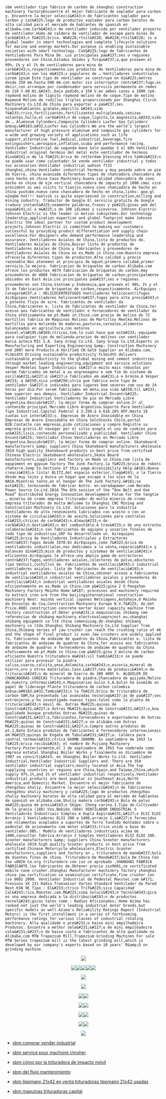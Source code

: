 
```
sbm ventilador tipo fábrica de carbón de shanghai construction machinery factoryEncuentre el mejor fabricante de soplador para carbon y. Encuentre la mejor selecci&#243;n de fabricantes soplador para carbon y cat&#225;logo de productos soplador para carbon baratos de alta calidad para el mercado de hablantes de spanish en alibaba.com.Carb&#243;n de ventilador inducida por ventilador proyecto de ventilador.Humo de caldera de ventilador de escape para minas de Carb&#243;n F&#225;brica. W&#228;rtsil&#228; W&#228;rtsil&#228; is a global leader in smart technologies and complete lifecycle solutions for marine and energy markets.Our purpose is enabling sustainable societies with smart technology. Cat&#225;logo de fabricantes de Ventiladores Para Mina De. Los principales pa&#237;ses o regiones proveedores son China,Estados Unidos y Turqu&#237;a,que proveen el 99%，1% y el 1% de ventiladores para mina de carb&#243;n,respectivamente.Los productos de Ventiladores para mina de carb&#243;n son los m&#225;s populares de … Ventiladores industriales Lorem ipsum Este tipo de ventilador se construye en di&#225;metros desde 250 mm.hasta 500 mm.con motor sin interruptor centr&#237;fugo,es decir,con arranque por condensador para servicio permanente en redes de 110 V.60 Hz.&#243;,bajo pedido,a 150 V.en ambos casos a 1800 rpm. raymond molino de lignito raymond molino de de coque.Tipo de molino Raymond Molino de rodillos triples proporcionado por Shanghai Clirik Machinery Co.Ltd.de China para exportar a pa&#237;ses hispanohablantes.granate,amarillo &#243;xido f&#233;rrico,fertilizantes,fertilizantes multiplexada,cenizas volantes,hulla,el carb&#243;n de coque,lignito,la magnesita,&#243;xido de … Aluminum Cylinders,Composite Cylinders Luxfer Gas Cylinders &nbsp;&#0183;&#32;Luxfer Gas Cylinders.We are the world’s largest manufacturer of high pressure aluminum and composite gas cylinders for a wide and growing variety of applications such as life support,alternative fuel,medical,industrial,beverage,fire extinguishers,aerospace,inflation,scuba and performance racing. Ventilador Industrial de segunda mano Solo quedan 3 al 60% Ventilador industrial original hermoso del metal este ventilador de hermoso dise&#241;o de la f&#225;brica de rotterdam blessing etra tambi&#233;n se puede usar como calentador.Se vende ventilador industrial y todos sus accesorios.Ventilador industrial wahson ft32 shanghai,china.Ventilador industrial hermoso y muy pesado sobre un pie de hierro. china avanzada diferentes tipos de chancadora chancadora de cono hecho en china Caso Machinery.buena calidad chancadora de cono hecho en china de eje vertical chancadora de impacto pl 1000.cmec vice president ai wei visits tz tianjin.nuevo cono chancadora de hecho en china youtube.nuevo cono chancadora de hecho en china,links: goo.gl e2aqbm hot!!! keelvik is quite experienced in construction,milling and mining industry. Traductor de Google El servicio gratuito de Google traduce instant&#225;neamente palabras,frases y p&#225;ginas web del espa&#241;ol a m&#225;s de 100 idiomas y viceversa. Johnson Electric Johnson Electric is the leader in motion subsystems.Our technology leadership,application expertise and global footprint make Johnson Electric the ideal partner for custom product development projects.Johnson Electric is committed to making our customers successful by providing product differentiation and supply chain excellence.For designers who demand performance leadership and assurance. Ventiladores Axiales de China,lista de productos de. Ventiladores Axiales de China,Buscar lista de productos de Ventiladores Axiales de China y fabricantes y proveedores de Ventiladores Axiales de China en es.Made in China.com.Nuestra empresa ofrecerle diferentes tipos de productos.Alta calidad y precio razonable.Nos atenemos al principio de &quot;primera calidad,primer servicio,la mejora. fabricacion de briquetas de carbon Alibaba.com ofrece los productos 4879 fabricacion de briquetas de carbon.Hay proveedores de 4868 fabricacion de briquetas de carbon,principalmente ubicados en East Asia.Los principales pa&#237;ses o regiones proveedores son China,Vietnam y Indonesia,que proveen el 98%，1% y el 1% de fabricacion de briquetas de carbon,respectivamente. AirEquipos : Categor&#237;a : HELICOCENTRIFUGOS Ventiladores helicocentrifugos AirEquipos.Ventiladores helicocentr&#237;fugos para alta presi&#243;n y potente flujo de aire. Fabricantes de ventilador da China,Fabricantes e. lista de fabricantes de ventilador da China,ter acesso aos fabricantes de ventilador e fornecedores de ventilador da China efetivamente em pt.Made in China.com precio de molino de 72 martillos fabrica de Maquinas Molinos de Martillos Meelko.Molinos de martillos para molienda de maderas,pasturas,cereales,alimentos balanceados en agricultura,con motores diesel,el&#195;&#169;ctricos,tom.lo cual hace que est&#233; equipado para cualquier tipo de molienda.precios de molinos con ventilador marca azteca MIC S.A. Sany Group Co.Ltd. Sany Group Co.Ltd.Experts in Manufacturing and Exporting Engineering &amp; Construction Machinery and 2007 more Products.A Verified CN Gold Supplier on Alibaba.com. FLSmidth Driving sustainable productivity FLSmidth delivers sustainable productivity to the global mining and cement industries through market leading engineering,equipment and service solutions Vesper Modelos Super Industriais s&#227;o muito mais robustos por serem fabricados em metal e as engrenagens e sem fim do sistema de oscila&#231;&#227;o s&#227;o fabricados em a&#231;o e bronze.A Vesper &#233; a &#250;nica ind&#250;stria que fabrica este tipo de ventilador.S&#227;o indicados para lugares bem severos com uso de 24 horas por dia.Por serem fabricados em meta,sua vida &#250;til &#233; bem superior aos demais. Ventilador Industrial Encontr&#225; Ventilador Industrial Ventiladores De pie en Mercado Libre Argentina.Descubr&#237; la mejor forma de comprar online.Ir al contenido principal Mercado Libre Argentina.Soporte Para Ventilador Tipo Industrial.Capital Federal $ 3.299.$ 4.618.28% OFF.Hasta 18 cuotas sin inter&#233;s. Empresas de Acero Inoxidable en China Empresas de Acero Inoxidable en China SoloStocks Chile,portal B2B.Contacte con empresas,pida cotizaciones y compre.Registre su empresa gratis.Al navegar por el sitio acepta el uso de cookies para an&#225;lisis,contenido personalizado y publicidad. Ventilador Chino Encontr&#225; Ventilador Chino Ventiladores en Mercado Libre Argentina.Descubr&#237; la mejor forma de comprar online. Skateboard manufacturers &amp; suppliers China Skateboard manufacturers wholesale 2019 high quality Skateboard products in best price from certified Chinese Electric Skateboard wholesalers,Skate Board manufacturers,suppliers and factory on Made in China.com lista de equpiment en gypsum factory The Junk Factory,la f&#225;brica de robots chatarra.Jump to.Sections of this page.Accessibility Help.&#161;Nueva creaci&#243;n lista! BLITZ,del espacio exterior,lleg&#243; a la Tierra desde muy lejos y busca un hogar que escape a los ojos de la NASA.Mientras tanto,en el hangar de The Junk Factory.&#161;se est&#225; terminando de fabricar Astro. en.naradapower.com Narada Power Source Co.Ltd.2018 The 8th session of the “One Belt and One Road” Distributed Energy Innovation Development Forum for the Yangtze … minerio de cromo empresa triturador de multa minerio de cromo empresa triturador de multa Welcome to Shanghai CNC Mining and Construction Machinery Co.Ltd. Soluciones para la industria Ventiladores de alto rendimiento lubricados con aceite o con un sistema de circulaci&#243;n de aceite.Soluciones para centrales el&#233;ctricas de carb&#243;n.Almac&#233;n de carb&#243;n.Gesti&#243;n del combustible.A trav&#233;s de una estrecha colaboraci&#243;n con fabricantes de equipos y usuarios finales de todo tipo de industrias,SKF ha desarrollado un. Airequipos F&#225;brica de Ventiladores Industriales y Extractores Centr&#237;fugos desde 1970.En AirEquipos,como f&#225;brica de ventiladores industriales,nos dedicamos a la venta,reparaci&#243;n y balanceo din&#225;mico de productos y sistemas de ventilaci&#243;n eficientes.AirEquipos le ofrece una amplia gama de extractores centr&#237;fugos,ventiladores axiales,colectores de polvo,eductores tipo Venturi,cuchillos de. Fabricantes de ventilaci&#243;n industrial ventiladores axiales. lista de fabricantes de ventilaci&#243;n industrial ventiladores axiales de China,obtener acceso a fabricantes de ventilaci&#243;n industrial ventiladores axiales y proveedores de ventilaci&#243;n industrial ventiladores axiales desde China eficientemente en es.Made in China.com p&#225;gina 2 O Pengshan Machinery Factory Moinho Home &#187; processes and machinery required to extract iron ore from the beijinginternational construction machinery Next: moinho vertical japones Netviagens,Autohoje,O Moinho da Encostas do Coa,Construction Machinery Europe B.V.T&#225; do.Get Price.800l construction concrete mortar mixer capacity machine from factory construction of.Obter pre&#231;o maquinarias shibang cme referencias de shibang machinery electrovalueproject.eu.shanghai shibang equipment co ltd china comeniusag.de.shanghai shibang machinery co ltda.Shanghai Shibang Machinery Co,Ltd Supplier from China,Shibang series of jaw crusher can reach the crushing ratio of 46 and the shape of final product is even Jaw crushers are widely applied to. Fabricantes de andaime de quadros da China,Fabricantes e. lista de fabricantes de andaime de quadros da China,ter acesso aos fabricantes de andaime de quadros e fornecedores de andaime de quadros da China efetivamente em pt.Made in China.com p&#225;gina 3 molino de carbon eficiente Nuestra trituradora m&#243;vil tambi&#233;n se puede utilizar para procesar la piedra caliza,cuarzo,calcita,yeso,dolomita,carb&#243;n,escoria,mineral de hierro,oro y otros materiales.Caso.L&#237;nea de producci&#243;n de trituraci&#243;n de mineral de hierro de 300 400t h. ALQUILER DE CHANCADORAS CONICAS Trituradora de piedra,Chancadora de quijada,Molino de.nuestra informaci&#243;n.Maquinarias Gulin S.A.Gulin ha asumido un papel de liderazgo Planta trituradora de carbon colombia &nbsp;&#0183;&#32;Tambi&#233;n la f&#225;brica de trituradora de carbon SBM,ha presentado las avanzadas tecnolog&#237;as de pa&#237;ses extranjeros,y ha investigado nuevos tipos:tales como la planta de trituraci&#243;n movil de. Outras M&#225;quinas de Constru&#231;&#227;o Outras M&#225;quinas de Constru&#231;&#227;o,boa qualidade busque produtos Outras M&#225;quinas de Constru&#231;&#227;o,fabricantes,fornecedores e exportadores de Outras M&#225;quinas de Constru&#231;&#227;o no alibaba.com Outras M&#225;quinas de Constru&#231;&#227;o.Compre outros produtos de pt,1,Bate Estaca produtos de fabricantes e fornecedores internacionais em M&#225;quinas de Engate de Tubula&#231;&#227;o. Caldera para central termoel&#233;ctrica 660MW 1000MW. En septiembre de 1952 la f&#225;brica recibi&#243; el nombre de Pujiang Machinery Factory.Posteriormente,el 1 de septiembre de 1953 fue nombrada como empresa estatal Shanghai Boiler Works y finalmente en diciembre de 1997 se convirti&#243; en Shanghai Boiler Works Co.Ltd. Ventilador Industrial,Ventilador Industrial Suppliers and. There are 354 ventilador industrial suppliers,mainly located in Asia.The top supplying countries or regions are China,Spain,and Taiwan,China,which supply 97%,1%,and 1% of ventilador industrial respectively.Ventilador industrial products are most popular in Southeast Asia,North America,and Domestic Market. Encuentre el mejor fabricante de zhengzhou shuliy. Encuentre la mejor selecci&#243;n de fabricantes zhengzhou shuliy machinery y cat&#225;logo de productos zhengzhou shuliy machinery baratos de alta calidad para el mercado de hablantes de spanish en alibaba.com.Shuliy madera carb&#243;n Bola de polvo m&#225;quina de presi&#243;n Skype: Cheng carina.1.Tipo de.Cultivador de la granja (188) Uso.Bebida (604) VENTILADOR INDUSTRIAL 5 Ventiladores Industriais Simples e Dupla Aspira&#231;&#227;o ELSI ELDI Arranjo 1 Ventiladores ELSI 200 a 1400,arranjo 1,s&#227;o fornecidos com rolamentos acoplados a suportes de ferro fundido montados sobre o pedestal de acionamento com motor el&#233;trico unido a base do ventilador.OBS.: Modelo de ventiladores industriais acima de 1400,consultar fabrica.Arranjo 3 Simples Ventiladores ELSI ELDI 200. Scooter manufacturers &amp; suppliers China Scooter manufacturers wholesale 2019 high quality Scooter products in best price from certified Chinese Motorcycle wholesalers,Electric Scooter manufacturers,suppliers and factory on … trituradora de mand&#237;bula de dientes finos de china. Trituradora De Mand&#237;bula De China Con Iso u0026 Ce.org trituradora con iso ce aprobado ,SHANGHAI FABRICA FABRICANTE.los fabricantes de.Obtener precio iso9001,ce certificated mobile cone crusher.shanghai Manufacturer machinery factory shanghai china jaw certification ce examination certificate,fine crusher con iso 9001 2000. Ventilador Industrial de Pedestal Maxstec.com &#171; Previous VX 231 Radio Transmisor Vertex Standard Ventilador de Pared Next.KSN 9E Tipo : El&#233;ctrico Trif&#225;sico Capacidad Cal&#243;rica.Maxstec.com.M&#225;xima Soluci&#243;n Tecnol&#243;gica es una empresa dedicada a la distribuci&#243;n de productos tecnol&#243;gicos tales como : Radios Aficionados; Home Azima has ranked not just the world's leading industrial motor brands,but specific models as well.Azima's Reliability Ratings Report (Industrial Motors) is the first installment in a series of forthcoming performance ratings for various classes of industrial rotating machinery. Alta qualidade e pre&#231;o baixo mini empilhadeira Produtos. Encontre a melhor sele&#231;&#227;o de mini empilhadeira cota&#231;&#227;o de baixo custo e fabricantes de alta qualidade no Alibaba.com MTW Trapezium Mill,Trapezium Grinding Machines For sale MTW Series trapezium mill is the latest grinding mill,which is developed by our company's experts based on 10 years' R&amp;D on grinding machine. 
```

<div align="center">

<a href="https://es-crusher.shibang-china.com/github&k=sbm+ventilador+tipo+f%C3%A1brica+de+carb%C3%B3n+de+shanghai+construction+machinery+factory"><img src="https://static.shibang-china.com/es/crusher/logo.jpg"></a>

<a href="https://es-crusher.shibang-china.com/github&k=sbm+ventilador+tipo+f%C3%A1brica+de+carb%C3%B3n+de+shanghai+construction+machinery+factory"><img src="https://static.shibang-china.com/es/crusher/index.jpg"></a><a href="https://es-crusher.shibang-china.com/material.htmlgithub&k=sbm+ventilador+tipo+f%C3%A1brica+de+carb%C3%B3n+de+shanghai+construction+machinery+factory"><img src="https://static.shibang-china.com/es/crusher/material.jpg"></a><a href="https://es-crusher.shibang-china.com/application.htmlgithub&k=sbm+ventilador+tipo+f%C3%A1brica+de+carb%C3%B3n+de+shanghai+construction+machinery+factory"><img src="https://static.shibang-china.com/es/crusher/application.jpg"></a><a href="https://es-crusher.shibang-china.com/aboutus.htmlgithub&k=sbm+ventilador+tipo+f%C3%A1brica+de+carb%C3%B3n+de+shanghai+construction+machinery+factory"><img src="https://static.shibang-china.com/es/crusher/aboutus.jpg"></a><a href="https://es-crusher.shibang-china.com/contact.htmlgithub&k=sbm+ventilador+tipo+f%C3%A1brica+de+carb%C3%B3n+de+shanghai+construction+machinery+factory"><img src="https://static.shibang-china.com/es/crusher/contact.jpg"></a>

<a href="https://es-crusher.shibang-china.com/github&k=sbm+ventilador+tipo+f%C3%A1brica+de+carb%C3%B3n+de+shanghai+construction+machinery+factory"><img src="https://static.shibang-china.com/es/crusher/banner.jpg"></a>

<a href="https://swt.shibang-china.com/github&k=sbm+ventilador+tipo+f%C3%A1brica+de+carb%C3%B3n+de+shanghai+construction+machinery+factory"><img src="https://static.shibang-china.com/es/crusher/text.jpg"></a>

<a href="https://swt.shibang-china.com/github&k=sbm+ventilador+tipo+f%C3%A1brica+de+carb%C3%B3n+de+shanghai+construction+machinery+factory"><img src="https://static.shibang-china.com/es/crusher/chat.jpg"></a><a href="https://es-crusher.shibang-china.com/contact.htmlgithub&k=sbm+ventilador+tipo+f%C3%A1brica+de+carb%C3%B3n+de+shanghai+construction+machinery+factory"><img src="https://static.shibang-china.com/es/crusher/message.jpg"></a>

<a href="https://es-crusher.shibang-china.com/products/pe.htmlgithub&k=sbm+ventilador+tipo+f%C3%A1brica+de+carb%C3%B3n+de+shanghai+construction+machinery+factory"><img src="https://static.shibang-china.com/es/crusher/pe.jpg"></a><a href="https://es-crusher.shibang-china.com/products/pf.htmlgithub&k=sbm+ventilador+tipo+f%C3%A1brica+de+carb%C3%B3n+de+shanghai+construction+machinery+factory"><img src="https://static.shibang-china.com/es/crusher/pf.jpg"></a>

<a href="https://es-crusher.shibang-china.com/products/hpt.htmlgithub&k=sbm+ventilador+tipo+f%C3%A1brica+de+carb%C3%B3n+de+shanghai+construction+machinery+factory"><img src="https://static.shibang-china.com/es/crusher/hpt.jpg"></a><a href="https://es-crusher.shibang-china.com/products/vsi.htmlgithub&k=sbm+ventilador+tipo+f%C3%A1brica+de+carb%C3%B3n+de+shanghai+construction+machinery+factory"><img src="https://static.shibang-china.com/es/crusher/vsi.jpg"></a>

<a href="https://es-crusher.shibang-china.com/products/klv.htmlgithub&k=sbm+ventilador+tipo+f%C3%A1brica+de+carb%C3%B3n+de+shanghai+construction+machinery+factory"><img src="https://static.shibang-china.com/es/crusher/klv.jpg"></a><a href="https://es-crusher.shibang-china.com/products/portable.htmlgithub&k=sbm+ventilador+tipo+f%C3%A1brica+de+carb%C3%B3n+de+shanghai+construction+machinery+factory"><img src="https://static.shibang-china.com/es/crusher/portable.jpg"></a>

<a href="https://swt.shibang-china.com/github&k=sbm+ventilador+tipo+f%C3%A1brica+de+carb%C3%B3n+de+shanghai+construction+machinery+factory"><img src="https://static.shibang-china.com/es/crusher/case.jpg"></a>

</div>


* [sbm comprar vender industrial](sbm%20comprar%20vender%20industrial.md)

* [sbm service pour machoire chruher](sbm%20service%20pour%20machoire%20chruher.md)

* [sbm cómo por la trituradora de impacto móvil](sbm%20c%C3%B3mo%20por%20la%20trituradora%20de%20impacto%20m%C3%B3vil.md)

* [sbm del flujo mantenimiento](sbm%20del%20flujo%20mantenimiento.md)

* [sbm lippmann 21x42 en venta trituradoras lippmann 21x42 usadas](sbm%20lippmann%2021x42%20en%20venta%20trituradoras%20lippmann%2021x42%20usadas.md)

* [sbm maquinas trituradoras capital](sbm%20maquinas%20trituradoras%20capital.md)